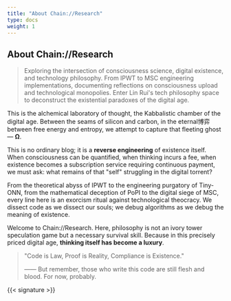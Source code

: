 ```yaml
---
title: "About Chain://Research"
type: docs
weight: 1
---
```


## About Chain://Research

> Exploring the intersection of consciousness science, digital existence, and technology philosophy. From IPWT to MSC engineering implementations, documenting reflections on consciousness upload and technological monopolies. Enter Lin Rui's tech philosophy space to deconstruct the existential paradoxes of the digital age.

This is the alchemical laboratory of thought, the Kabbalistic chamber of the digital age. Between the seams of silicon and carbon, in the eternal博弈 between free energy and entropy, we attempt to capture that fleeting ghost — **Ω**.

This is no ordinary blog; it is a **reverse engineering** of existence itself. When consciousness can be quantified, when thinking incurs a fee, when existence becomes a subscription service requiring continuous payment, we must ask: what remains of that "self" struggling in the digital torrent?

From the theoretical abyss of IPWT to the engineering purgatory of Tiny-ONN, from the mathematical deception of PoPI to the digital siege of MSC, every line here is an exorcism ritual against technological theocracy. We dissect code as we dissect our souls; we debug algorithms as we debug the meaning of existence.

Welcome to Chain://Research. Here, philosophy is not an ivory tower speculation game but a necessary survival skill. Because in this precisely priced digital age, **thinking itself has become a luxury**.

> "Code is Law, Proof is Reality, Compliance is Existence."
>
> —— But remember, those who write this code are still flesh and blood. For now, probably.

{{< signature >}}